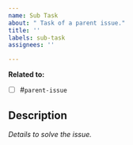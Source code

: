 ```yaml
---
name: Sub Task
about: " Task of a parent issue."
title: ''
labels: sub-task
assignees: ''

---
```


__Related to:__

- [ ] #`parent-issue`

## Description

_Details to solve the issue._
